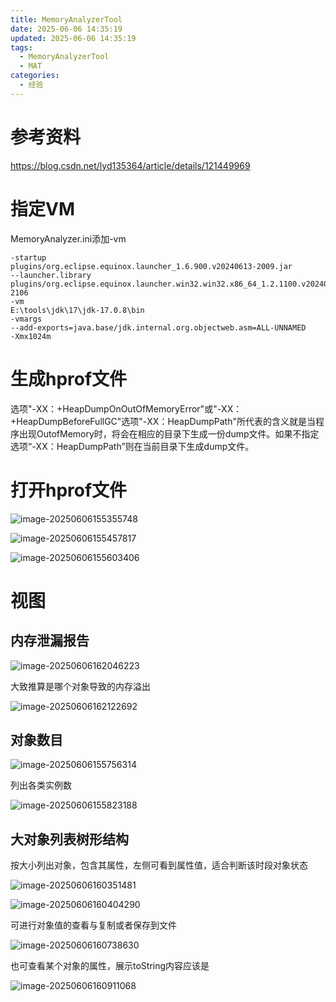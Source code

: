 ```yaml
---
title: MemoryAnalyzerTool
date: 2025-06-06 14:35:19
updated: 2025-06-06 14:35:19
tags:
  - MemoryAnalyzerTool
  - MAT
categories:
  - 经验
---
```


# 参考资料

https://blog.csdn.net/lyd135364/article/details/121449969

# 指定VM

MemoryAnalyzer.ini添加-vm

```
-startup
plugins/org.eclipse.equinox.launcher_1.6.900.v20240613-2009.jar
--launcher.library
plugins/org.eclipse.equinox.launcher.win32.win32.x86_64_1.2.1100.v20240722-2106
-vm
E:\tools\jdk\17\jdk-17.0.8\bin
-vmargs
--add-exports=java.base/jdk.internal.org.objectweb.asm=ALL-UNNAMED
-Xmx1024m

```



# 生成hprof文件

选项"-XX：+HeapDumpOnOutOfMemoryError"或"-XX：+HeapDumpBeforeFullGC"选项"-XX：HeapDumpPath"所代表的含义就是当程序出现OutofMemory时，将会在相应的目录下生成一份dump文件。如果不指定选项“-XX：HeapDumpPath”则在当前目录下生成dump文件。

# 打开hprof文件

![image-20250606155355748](MemoryAnalyzerTool/image-20250606155355748.png)

![image-20250606155457817](MemoryAnalyzerTool/image-20250606155457817.png)

![image-20250606155603406](MemoryAnalyzerTool/image-20250606155603406.png)

# 视图

## 内存泄漏报告

![image-20250606162046223](MemoryAnalyzerTool/image-20250606162046223.png)

大致推算是哪个对象导致的内存溢出

![image-20250606162122692](MemoryAnalyzerTool/image-20250606162122692.png)

## 对象数目

![image-20250606155756314](MemoryAnalyzerTool/image-20250606155756314.png)

列出各类实例数

![image-20250606155823188](MemoryAnalyzerTool/image-20250606155823188.png)

## 大对象列表树形结构

按大小列出对象，包含其属性，左侧可看到属性值，适合判断该时段对象状态

![image-20250606160351481](MemoryAnalyzerTool/image-20250606160351481.png)

![image-20250606160404290](MemoryAnalyzerTool/image-20250606160404290.png)

可进行对象值的查看与复制或者保存到文件

![image-20250606160738630](MemoryAnalyzerTool/image-20250606160738630.png)

也可查看某个对象的属性，展示toString内容应该是

![image-20250606160911068](MemoryAnalyzerTool/image-20250606160911068.png)

